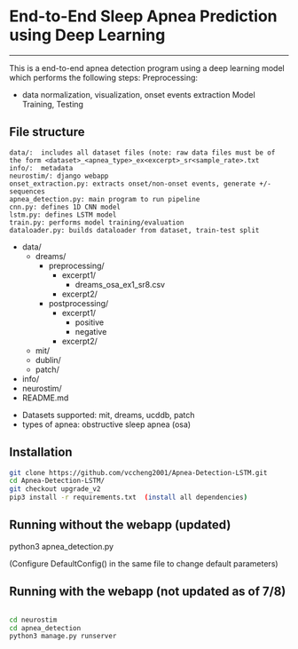 # End-to-End Sleep Apnea Prediction using Deep Learning
***
This is a end-to-end apnea detection program using a deep learning model
which performs the following steps:
Preprocessing:
   - data normalization, visualization, onset events extraction
Model Training, Testing

## File structure
```
data/:  includes all dataset files (note: raw data files must be of the form <dataset>_<apnea_type>_ex<excerpt>_sr<sample_rate>.txt
info/:  metadata
neurostim/: django webapp 
onset_extraction.py: extracts onset/non-onset events, generate +/- sequences
apnea_detection.py: main program to run pipeline 
cnn.py: defines 1D CNN model
lstm.py: defines LSTM model 
train.py: performs model training/evaluation 
dataloader.py: builds dataloader from dataset, train-test split
```

 * data/
   * dreams/
       * preprocessing/
          * excerpt1/
            * dreams_osa_ex1_sr8.csv
          * excerpt2/
       * postprocessing/
          * excerpt1/
            * positive
            * negative
          * excerpt2/
   * mit/
   * dublin/
   * patch/
 * info/
 * neurostim/
 * README.md

- Datasets supported: mit, dreams, ucddb, patch
- types of apnea: obstructive sleep apnea (osa)



## Installation
 ```bash
 git clone https://github.com/vccheng2001/Apnea-Detection-LSTM.git
 cd Apnea-Detection-LSTM/ 
 git checkout upgrade_v2
 pip3 install -r requirements.txt  (install all dependencies)
 ```

## Running without the webapp (updated)
 
 python3 apnea_detection.py 

 (Configure DefaultConfig() in the same file to change default parameters)

## Running with the webapp (not updated as of 7/8)
 ```bash

 cd neurostim
 cd apnea_detection
 python3 manage.py runserver 
 
 ```
 
 
